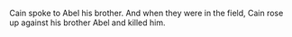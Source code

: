 Cain spoke to Abel his brother. And when they were in the field, Cain rose up against his brother Abel and killed him.
